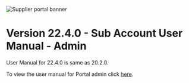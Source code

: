 ![Supplier portal banner](../../../../images/banner-supplier-portal.jpg)

# Version 22.4.0 - Sub Account User Manual - Admin

User Manual for 22.4.0 is same as 20.2.0. 

To view the user manual for Portal admin click [here](../20.2.0/usermanual-supplierportal-manage_subaccount-admin.md).

